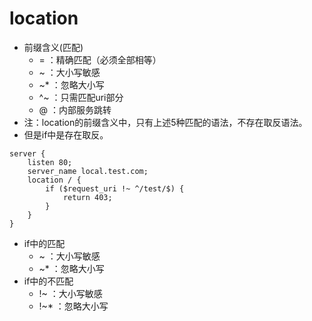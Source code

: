 # location
* 前缀含义(匹配)
    - =    ：精确匹配（必须全部相等）
    - ~    ：大小写敏感
    - ~*   ：忽略大小写
    - ^~   ：只需匹配uri部分
    - @    ：内部服务跳转
* 注：location的前缀含义中，只有上述5种匹配的语法，不存在取反语法。
* 但是if中是存在取反。
```
server {
    listen 80;
    server_name local.test.com;
    location / {
        if ($request_uri !~ ^/test/$) {
            return 403;
        }
    }
}
```
* if中的匹配
    - ~     ：大小写敏感
    - ~*    ：忽略大小写
* if中的不匹配
    - !~    ：大小写敏感
    - !~*   ：忽略大小写
